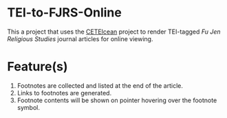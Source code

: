 # TEI-to-FJRS-Online
This a project that uses the [CETEIcean](https://github.com/TEIC/CETEIcean) project to render TEI-tagged _Fu Jen Religious Studies_ journal articles for online viewing.

# Feature(s)
1. Footnotes are collected and listed at the end of the article.
2. Links to footnotes are generated.
3. Footnote contents will be shown on pointer hovering over the footnote symbol.
